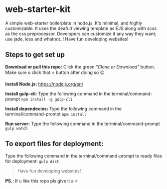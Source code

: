 # web-starter-kit
A simple web-starter boilerplate in node.js. It's minimal, and highly customizable. It uses the deafult viewing template as EJS along with scss as the css preprocessor. Developers can customize it any way they want; use jade, less and whatnot..! Have fun developing websites! 

## Steps to get set up

**Download or pull this repo:** Click the green *"Clone or Download"* button.
Make sure u click that :star: button after doing so :wink:

**Install Node.js:** https://nodejs.org/en/

**Install gulp-cli:** Type the following command in the terminal/command-prompt `npm install -g gulp-cli`

**Install dependecies:** Type the following command in the terminal/command-prompt `npm install`

**Run server:** Type the following command in the terminal/command-prompt `gulp watch`

## To export files for deployment:

Type the following command in the terminal/command-prompt to ready files for deployment: `gulp dist`

> Have fun developing websites!

**PS.:** If u like this repo pls give it a :star:
